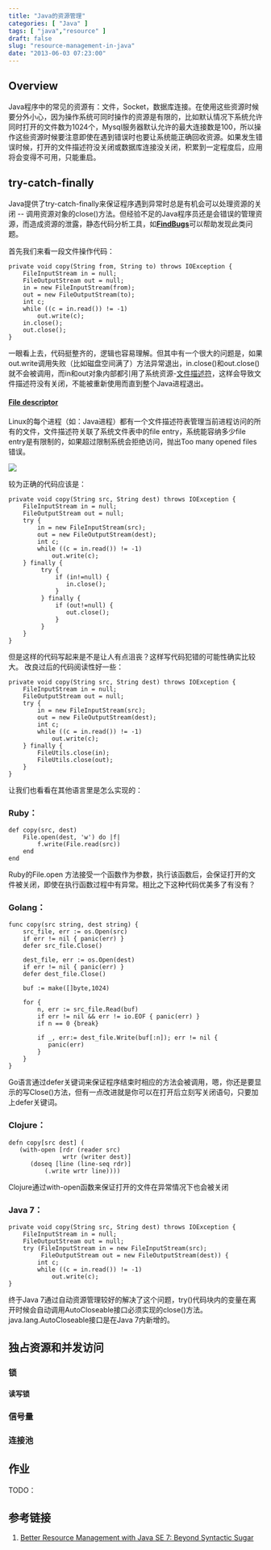 ```yaml
---
title: "Java的资源管理"
categories: [ "Java" ]
tags: [ "java","resource" ]
draft: false
slug: "resource-management-in-java"
date: "2013-06-03 07:23:00"
---
```



## Overview

Java程序中的常见的资源有：文件，Socket，数据库连接。在使用这些资源时候要分外小心，因为操作系统可同时操作的资源是有限的，比如默认情况下系统允许同时打开的文件数为1024个，Mysql服务器默认允许的最大连接数是100，所以操作这些资源时候要注意即使在遇到错误时也要让系统能正确回收资源。如果发生错误时候，打开的文件描述符没关闭或数据库连接没关闭，积累到一定程度后，应用将会变得不可用，只能重启。


<!--more-->


## try-catch-finally

Java提供了try-catch-finally来保证程序遇到异常时总是有机会可以处理资源的关闭 -- 调用资源对象的close()方法。但经验不足的Java程序员还是会错误的管理资源，而造成资源的泄露，静态代码分析工具，如[**FindBugs**](http://findbugs.sourceforge.net)可以帮助发现此类问题。

首先我们来看一段文件操作代码：

    private void copy(String from, String to) throws IOException {
        FileInputStream in = null;  
        FileOutputStream out = null;  
        in = new FileInputStream(from);  
        out = new FileOutputStream(to);  
        int c;  
        while ((c = in.read()) != -1)
            out.write(c);  
        in.close();
        out.close();
    }

一眼看上去，代码挺整齐的，逻辑也容易理解。但其中有一个很大的问题是，如果out.write调用失败（比如磁盘空间满了）方法异常退出，in.close()和out.close()就不会被调用，而in和out对象内部都引用了系统资源-[文件描述符](http://zh.wikipedia.org/wiki/文件描述符)，这样会导致文件描述符没有关闭，不能被重新使用而直到整个Java进程退出。

#### [File descriptor](http://en.wikipedia.org/wiki/File_descriptor)
Linux的每个进程（如：Java进程）都有一个文件描述符表管理当前进程访问的所有的文件，文件描述符关联了系统文件表中的file entry，系统能容纳多少file entry是有限制的，如果超过限制系统会拒绝访问，抛出Too many opened files错误。

<img src="https://pbs.twimg.com/media/BEUt3v3CEAAeP-m.jpg:large"/>

较为正确的代码应该是：

    private void copy(String src, String dest) throws IOException {
        FileInputStream in = null;  
        FileOutputStream out = null;  
        try {
            in = new FileInputStream(src);  
            out = new FileOutputStream(dest);  
            int c;  
            while ((c = in.read()) != -1)
                out.write(c);
        } finally {
             try {
                 if (in!=null) {
                    in.close();
                 }
             } finally {
                 if (out!=null) {
                    out.close();
                 }
             }
        }
    }


但是这样的代码写起来是不是让人有点沮丧？这样写代码犯错的可能性确实比较大。
改良过后的代码阅读性好一些：
       
    private void copy(String src, String dest) throws IOException {
        FileInputStream in = null;  
        FileOutputStream out = null;  
        try {
            in = new FileInputStream(src);  
            out = new FileOutputStream(dest);  
            int c;  
            while ((c = in.read()) != -1)
                out.write(c);  
        } finally {
            FileUtils.close(in);
            FileUtils.close(out);
        }
    }
    

让我们也看看在其他语言里是怎么实现的：

### Ruby：

    def copy(src, dest)
        File.open(dest, 'w') do |f|  
            f.write(File.read(src))
        end  
    end
    
Ruby的File.open 方法接受一个函数作为参数，执行该函数后，会保证打开的文件被关闭，即使在执行函数过程中有异常。相比之下这种代码优美多了有没有？

### Golang：

    func copy(src string, dest string) {
        src_file, err := os.Open(src)
        if err != nil { panic(err) }
        defer src_file.Close()
        
        dest_file, err := os.Open(dest)
        if err != nil { panic(err) }
        defer dest_file.Close() 
        
        buf := make([]byte,1024)
    
        for {
            n, err := src_file.Read(buf)
            if err != nil && err != io.EOF { panic(err) }
            if n == 0 {break}
            
            if _, err:= dest_file.Write(buf[:n]); err != nil {
               panic(err)
            } 
        }       
    }

Go语言通过defer关键词来保证程序结束时相应的方法会被调用，嗯，你还是要显示的写Close()方法，但有一点改进就是你可以在打开后立刻写关闭语句，只要加上defer关键词。

### Clojure：
    defn copy[src dest] ( 
       (with-open [rdr (reader src)
                   wrtr (writer dest)]
          (doseq [line (line-seq rdr)]
              (.write wrtr line))))

Clojure通过with-open函数来保证打开的文件在异常情况下也会被关闭

### Java 7：

    private void copy(String src, String dest) throws IOException {
        FileInputStream in = null;  
        FileOutputStream out = null;  
        try (FileInputStream in = new FileInputStream(src);  
             FileOutputStream out = new FileOutputStream(dest)) {            
            int c;  
            while ((c = in.read()) != -1)
                out.write(c);  
    }

终于Java 7通过自动资源管理较好的解决了这个问题，try()代码块内的变量在离开时候会自动调用AutoCloseable接口必须实现的close()方法。java.lang.AutoCloseable接口是在Java 7内新增的。
    

## 独占资源和并发访问

### 锁

#### 读写锁

### 信号量

### 连接池

## 作业
TODO：

## 参考链接

1. [Better Resource Management with Java SE 7: Beyond Syntactic Sugar](http://www.oracle.com/technetwork/articles/java/trywithresources-401775.html)
